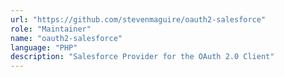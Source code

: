 ```yaml
---
url: "https://github.com/stevenmaguire/oauth2-salesforce"
role: "Maintainer"
name: "oauth2-salesforce"
language: "PHP"
description: "Salesforce Provider for the OAuth 2.0 Client"
---
```

